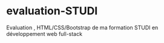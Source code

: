 # evaluation-STUDI
Evaluation , HTML/CSS/Bootstrap de ma formation STUDI en développement web full-stack
